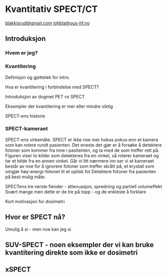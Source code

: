 # Kvantitativ SPECT/CT
blakkisrud@gmail.com
johbla@ous-hf.no

## Introduksjon

### Hvem er jeg?

### Kvantitering

Definisjon og gjettelek for intro.

Hva er kvantitering i forbindelse med SPECT?

Introduksjon av dogmet PET vs SPECT

Eksempler der kvantitering er mer eller mindre viktig

SPECT-ens historie

### SPECT-kameraet

SPECT-ens virkemåte. SPECT er ikke noe mer hokus pokus enn et kamera som kan rotere rundt pasienten. Det eneste det gjør er å forsøke å detektere fotoner som kommer fra inne i pasitenten, og ta med de som treffer rett på. Figuren viser to kilder som detekteres fra en vinkel, så roterer kameraet og tar et bilde fra en annen vinkel. Går vi litt nærmere inn ser vi at kameraet består av noe for å ignorere fotoner som treffer skrått på, et krystall som omgjør høy-energi-fotonet til et optisk fot Detektere fotoner fra pasienten på best mulig måte. 

SPECTens tre verste fiender - attenuasjon, spredning og partiell volumeffekt
Svært mange men dette er de tre på topp - og de enkleste å forklare

Kort motivasjon for dosimetri

## Hvor er SPECT nå?

Umulig å si - men noe kan jeg si

## SUV-SPECT - noen eksempler der vi kan bruke kvantitering direkte som ikke er dosimetri

## xSPECT



<!--stackedit_data:
eyJoaXN0b3J5IjpbMTkzMjExMjIyNiwtMTgwNjMzNzcwOSwtMT
Q1ODYyNjIwMSwxMTE0NDAzNDkzXX0=
-->